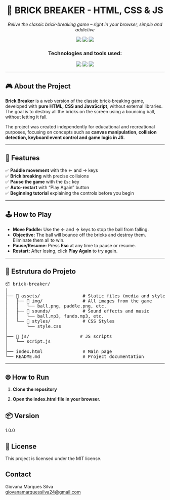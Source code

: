 <h1 align="center">🧱 BRICK BREAKER - HTML, CSS & JS</h1>

<p align="center"><em>Relive the classic brick-breaking game – right in your browser, simple and addictive</em></p>

<p align="center">
  <img src="https://img.shields.io/badge/last%20commit-june-blue?style=flat-square" />
  <img src="https://img.shields.io/badge/javascript-81.9%25-F7DF1E?style=flat-square&logo=javascript&logoColor=black" />
  <img src="https://img.shields.io/badge/technologies--3-blue?style=flat-square" />
</p>

<h3 align="center">Technologies and tools used:</h3>

<p align="center">
  <img src="https://img.shields.io/badge/HTML5-E34F26?style=for-the-badge&logo=html5&logoColor=white" />
  <img src="https://img.shields.io/badge/CSS3-1572B6?style=for-the-badge&logo=css3&logoColor=white" />
  <img src="https://img.shields.io/badge/JavaScript-F7DF1E?style=for-the-badge&logo=javascript&logoColor=black" />
</p>

---

## 🎮 About the Project

**Brick Breaker** is a web version of the classic brick-breaking game, developed with **pure HTML, CSS and JavaScript**, without external libraries. The goal is to destroy all the bricks on the screen using a bouncing ball, without letting it fall.

The project was created independently for educational and recreational purposes, focusing on concepts such as **canvas manipulation, collision detection, keyboard event control and game logic in JS**.

---

## 🧠 Features

✅ **Paddle movement** with the ← and → keys <br>
✅ **Brick breaking** with precise collisions <Br>
✅ **Pause the game** with the `Esc` key <br>
✅ **Auto-restart** with “Play Again” button <br>
✅ **Beginning tutorial** explaining the controls before you begin 

---

## 🕹️ How to Play

- **Move Paddle:** Use the **←** and **→** keys to stop the ball from falling.
- **Objective:** The ball will bounce off the bricks and destroy them. Eliminate them all to win.
- **Pause/Resume:** Press **Esc** at any time to pause or resume.
- **Restart:** After losing, click **Play Again** to try again.

---

## 📂 Estrutura do Projeto
<pre>📦 brick-breaker/
│
├── 📁 assets/                # Static files (media and styles)
│   ├── 📁 img/               # All images from the game
│   │   └── ball.png, paddle.png, etc.
│   ├── 📁 sounds/            # Sound effects and music
│   │   └── ball.mp3, fundo.mp3, etc.
│   └── 📁 styles/            # CSS Styles
│       └── style.css
│
├── 📁 js/                   # JS scripts                                                
│   └── script.js
│
├── index.html               # Main page
└── README.md                # Project documentation
</pre>

---

## 🌐 How to Run

1. **Clone the repository**

2. **Open the index.html file in your browser.**

<h2>📦 Version</h2>
<p>1.0.0</p>

<h2>📄 License</h2>
<p>This project is licensed under the MIT license.</p>

## Contact ##
Giovana Marques Silva <br>
giovanamarquessilva24@gmail.com
